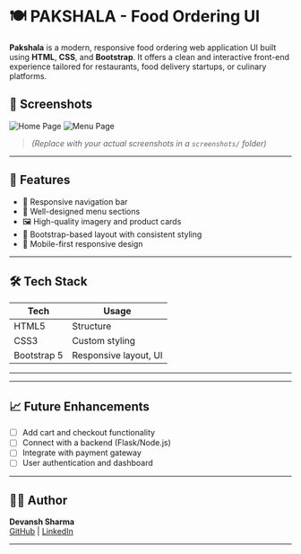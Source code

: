 # 🍽️ PAKSHALA - Food Ordering UI

**Pakshala** is a modern, responsive food ordering web application UI built using **HTML**, **CSS**, and **Bootstrap**. It offers a clean and interactive front-end experience tailored for restaurants, food delivery startups, or culinary platforms.

## 📸 Screenshots

![Home Page](screenshots/home.png)
![Menu Page](screenshots/menu.png)

> *(Replace with your actual screenshots in a `screenshots/` folder)*

---

## 🚀 Features

- 🧭 Responsive navigation bar
- 🧾 Well-designed menu sections
- 🖼️ High-quality imagery and product cards
- 🎨 Bootstrap-based layout with consistent styling
- 📱 Mobile-first responsive design

---

## 🛠️ Tech Stack

| Tech          | Usage                    |
|---------------|---------------------------|
| HTML5         | Structure                 |
| CSS3          | Custom styling            |
| Bootstrap 5   | Responsive layout, UI     |

---

---

## 📈 Future Enhancements

- [ ] Add cart and checkout functionality  
- [ ] Connect with a backend (Flask/Node.js)  
- [ ] Integrate with payment gateway  
- [ ] User authentication and dashboard  

---

## 👨‍💻 Author

**Devansh Sharma**  
[GitHub](https://github.com/devanshsharma12) | [LinkedIn](https://www.linkedin.com/in/YOUR-ID)  

---
